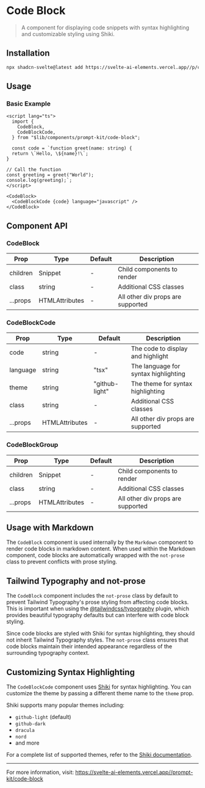 # Code Block

> A component for displaying code snippets with syntax highlighting and customizable styling using Shiki.

## Installation

```bash
npx shadcn-svelte@latest add https://svelte-ai-elements.vercel.app//p/code-block.json
```

## Usage

### Basic Example

```svelte
<script lang="ts">
  import {
    CodeBlock,
    CodeBlockCode,
  } from "$lib/components/prompt-kit/code-block";

  const code = `function greet(name: string) {
  return \`Hello, \${name}!\`;
}

// Call the function
const greeting = greet("World");
console.log(greeting);`;
</script>

<CodeBlock>
  <CodeBlockCode {code} language="javascript" />
</CodeBlock>
```

## Component API

### CodeBlock

| Prop     | Type                           | Default | Description                       |
| -------- | ------------------------------ | ------- | --------------------------------- |
| children | Snippet                        | -       | Child components to render        |
| class    | string                         | -       | Additional CSS classes            |
| ...props | HTMLAttributes<HTMLDivElement> | -       | All other div props are supported |

### CodeBlockCode

| Prop     | Type                           | Default        | Description                          |
| -------- | ------------------------------ | -------------- | ------------------------------------ |
| code     | string                         | -              | The code to display and highlight    |
| language | string                         | "tsx"          | The language for syntax highlighting |
| theme    | string                         | "github-light" | The theme for syntax highlighting    |
| class    | string                         | -              | Additional CSS classes               |
| ...props | HTMLAttributes<HTMLDivElement> | -              | All other div props are supported    |

### CodeBlockGroup

| Prop     | Type                           | Default | Description                       |
| -------- | ------------------------------ | ------- | --------------------------------- |
| children | Snippet                        | -       | Child components to render        |
| class    | string                         | -       | Additional CSS classes            |
| ...props | HTMLAttributes<HTMLDivElement> | -       | All other div props are supported |

## Usage with Markdown

The `CodeBlock` component is used internally by the `Markdown` component to render code blocks in markdown content. When used within the Markdown component, code blocks are automatically wrapped with the `not-prose` class to prevent conflicts with prose styling.

## Tailwind Typography and not-prose

The `CodeBlock` component includes the `not-prose` class by default to prevent Tailwind Typography's prose styling from affecting code blocks. This is important when using the [@tailwindcss/typography](https://github.com/tailwindlabs/tailwindcss-typography) plugin, which provides beautiful typography defaults but can interfere with code block styling.

Since code blocks are styled with Shiki for syntax highlighting, they should not inherit Tailwind Typography styles. The `not-prose` class ensures that code blocks maintain their intended appearance regardless of the surrounding typography context.

## Customizing Syntax Highlighting

The `CodeBlockCode` component uses [Shiki](https://shiki.matsu.io/) for syntax highlighting. You can customize the theme by passing a different theme name to the `theme` prop.

Shiki supports many popular themes including:

- `github-light` (default)
- `github-dark`
- `dracula`
- `nord`
- and more

For a complete list of supported themes, refer to the [Shiki documentation](https://github.com/shikijs/shiki/blob/main/docs/themes.md).

---

For more information, visit: https://svelte-ai-elements.vercel.app//prompt-kit/code-block
